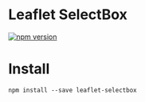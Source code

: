 Leaflet SelectBox
============

[![npm version](https://badge.fury.io/js/leaflet-selectbox.svg?icon=si%3Anpm)](https://badge.fury.io/js/leaflet-selectbox)

# Install
```
npm install --save leaflet-selectbox
```

